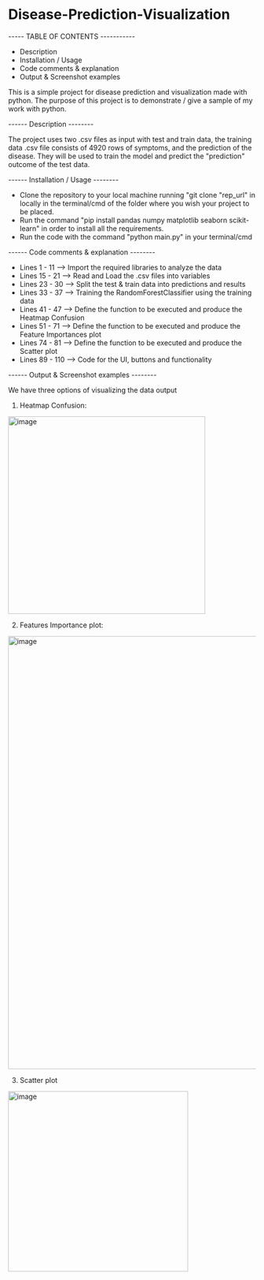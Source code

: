 # Disease-Prediction-Visualization

----- TABLE OF CONTENTS -----------

- Description
- Installation / Usage
- Code comments & explanation
- Output & Screenshot examples

This is a simple project for disease prediction and visualization made with python.
The purpose of this project is to demonstrate / give a sample of my work with python.

------ Description --------

The project uses two .csv files as input with test and train data, the training data .csv file consists of 4920 rows of symptoms, and the prediction of the disease.
They will be used to train the model and predict the "prediction" outcome of the test data.

------ Installation / Usage --------

- Clone the repository to your local machine running "git clone "rep_url" in locally in the terminal/cmd of the folder where you wish your project to be placed.
- Run the command "pip install pandas numpy matplotlib seaborn scikit-learn" in order to install all the requirements.
- Run the code with the command "python main.py" in your terminal/cmd


------ Code comments & explanation --------

 - Lines 1 - 11  --> Import the required libraries to analyze the data
 - Lines 15 - 21 --> Read and Load the .csv files into variables
 - Lines 23 - 30 --> Split the test & train data into predictions and results
 - Lines 33 - 37 --> Training the RandomForestClassifier using the training data
 - Lines 41 - 47 --> Define the function to be executed and produce the Heatmap Confusion
 - Lines 51 - 71 --> Define the function to be executed and produce the Feature Importances plot
 - Lines 74 - 81 --> Define the function to be executed and produce the Scatter plot
 - Lines 89 - 110 --> Code for the UI, buttons and functionality


------ Output & Screenshot examples --------

We have three options of visualizing the data output

1) Heatmap Confusion:
 <img width="401" alt="image" src="https://github.com/ktsolakidis/Disease-Prediction-Visualization/assets/106263061/51f75af7-dad3-48e2-a164-062038530cb0">
 
2) Features Importance plot:
 <img width="879" alt="image" src="https://github.com/ktsolakidis/Disease-Prediction-Visualization/assets/106263061/50a3f0a1-29e4-4649-aea9-20093dd6f8cd">

3) Scatter plot
<img width="366" alt="image" src="https://github.com/ktsolakidis/Disease-Prediction-Visualization/assets/106263061/5ac97c4b-58fb-4c0f-bb3a-713df276ff05">





